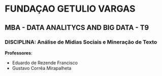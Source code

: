 # FUNDAÇAO GETULIO VARGAS

## MBA - DATA ANALITYCS AND BIG DATA - T9

### DISCIPLINA: Análise de Midias Sociais e Mineração de Texto

**Professores**:
* Eduardo de Rezende Francisco
* Gustavo Corrêa Mirapalheta
